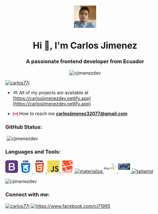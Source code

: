 <p align="center"><img align="center" src="./assets/profile.jfif" heigth="70" width="70" alt="cjimenezdev" /></p>

<h1 align="center">Hi 👋, I'm Carlos Jimenez</h1>
<h3 align="center">A passionate frontend developer from Ecuador</h3>

<p align="center"><img align="center" src="https://github-readme-streak-stats.herokuapp.com/?user=cjimenezdev&" alt="cjimenezdev" /></p>
<p align="left"> <a href="https://twitter.com/carlos77j" target="_blank"><img src="https://img.shields.io/twitter/follow/carlos77j?logo=twitter&style=for-the-badge" alt="carlos77j" /></a> </p>

- <img align="center" src="./assets/porfolio.png" heigth="16" width="16" alt="portfolio" /> All of my projects are available at [https://carlosjimenezdev.netlify.app](https://carlosjimenezdev.netlify.app)

- <img align="center" src="./assets/gmail.png" heigth="16" width="16" alt="email" /> How to reach me **carlosjimenez32077@gmail.com**

<h3 align="left">GitHub Status:</h3>

<p align="left">&nbsp;<img align="center" src="https://github-readme-stats.vercel.app/api?username=cjimenezdev&show_icons=true&locale=en" alt="cjimenezdev" /></p>

<h3 align="left">Languages and Tools:</h3>
<p align="left"> 
  
<a href="https://getbootstrap.com" target="_blank" rel="noreferrer"> <img src="./assets/bootstrap.png" alt="bootstrap" width="40" height="40"/></a>   <a href="https://www.w3schools.com/css/" target="_blank" rel="noreferrer"> <img src="./assets/css.png" alt="css3" width="40" height="40"/> </a> <a href="https://www.w3.org/html/" target="_blank" rel="noreferrer"> <img src="https://raw.githubusercontent.com/devicons/devicon/master/icons/html5/html5-original-wordmark.svg" alt="html5" width="40" height="40"/> </a> <a href="https://developer.mozilla.org/en-US/docs/Web/JavaScript" target="_blank" rel="noreferrer"> <img src="https://raw.githubusercontent.com/devicons/devicon/master/icons/javascript/javascript-original.svg" alt="javascript" width="40" height="40"/> </a> <a href="https://laravel.com/" target="_blank" rel="noreferrer"> <img src="https://raw.githubusercontent.com/devicons/devicon/master/icons/laravel/laravel-plain-wordmark.svg" alt="laravel" width="40" height="40"/> </a> <a href="https://materializecss.com/" target="_blank" rel="noreferrer"> <img src="https://raw.githubusercontent.com/prplx/svg-logos/5585531d45d294869c4eaab4d7cf2e9c167710a9/svg/materialize.svg" alt="materialize" width="40" height="40"/> </a> <a href="https://www.mysql.com/" target="_blank" rel="noreferrer"> <img src="https://raw.githubusercontent.com/devicons/devicon/master/icons/mysql/mysql-original-wordmark.svg" alt="mysql" width="40" height="40"/> </a> <a href="https://www.php.net" target="_blank" rel="noreferrer"> <img src="https://raw.githubusercontent.com/devicons/devicon/master/icons/php/php-original.svg" alt="php" width="40" height="40"/> </a> <a href="https://tailwindcss.com/" target="_blank" rel="noreferrer"> <img src="https://www.vectorlogo.zone/logos/tailwindcss/tailwindcss-icon.svg" alt="tailwind" width="40" height="40"/> </a></p>

<p align="left"><img align="center" src="https://github-readme-stats.vercel.app/api/top-langs?username=cjimenezdev&show_icons=true&locale=en&layout=compact" alt="cjimenezdev" /></p>

<h3 align="left">Connect with me:</h3>
<p align="left"> <a href="https://twitter.com/carlos77j" target="blank"><img align="center" src="https://raw.githubusercontent.com/rahuldkjain/github-profile-readme-generator/master/src/images/icons/Social/twitter.svg" alt="carlos77j" height="30" width="40" /></a> <a href="https://fb.com/cj71995" target="blank"><img align="center" src="https://raw.githubusercontent.com/rahuldkjain/github-profile-readme-generator/master/src/images/icons/Social/facebook.svg" alt="https://www.facebook.com/cj71995" height="30" width="40" /></a>
</p>



